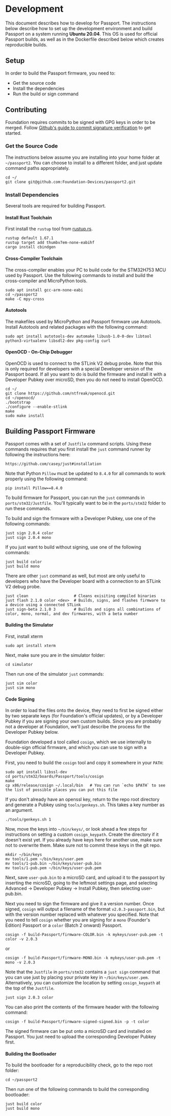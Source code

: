 <!--
SPDX-FileCopyrightText: © 2021 Foundation Devices, Inc. <hello@foundationdevices.com>

SPDX-License-Identifier: GPL-3.0-or-later
-->

# Development

This document describes how to develop for Passport.  The instructions below describe how to set up the development environment and build Passport on a system running **Ubuntu 20.04**.  This OS is used for official Passport builds, as well as in the Dockerfile described below which creates reproducible builds.

## Setup
In order to build the Passport firmware, you need to:

* Get the source code
* Install the dependencies
* Run the build or sign command

## Contributing
Foundation requires commits to be signed with GPG keys in order to be merged. Follow [Github's guide to commit signature verification](https://docs.github.com/en/authentication/managing-commit-signature-verification) to get started.

### Get the Source Code
The instructions below assume you are installing into your home folder at `~/passport2`.  You can choose
to install to a different folder, and just update command paths appropriately.

    cd ~/
    git clone git@github.com:Foundation-Devices/passport2.git

### Install Dependencies
Several tools are required for building Passport.

#### Install Rust Toolchain

First install the `rustup` tool from [rustup.rs](https://rustup.rs/).

    rustup default 1.67.1
    rustup target add thumbv7em-none-eabihf
    cargo install cbindgen

#### Cross-Compiler Toolchain
The cross-compiler enables your PC to build code for the STM32H753 MCU used by Passport.  Use the following commands to install and build the cross-compiler and MicroPython tools.

    sudo apt install gcc-arm-none-eabi
    cd ~/passport2
    make -C mpy-cross

#### Autotools
The makefiles used by MicroPython and Passport firmware use Autotools.  Install Autotools and related packages with the following command:

    sudo apt install autotools-dev automake libusb-1.0-0-dev libtool python3-virtualenv libsdl2-dev pkg-config curl

#### OpenOCD - On-Chip Debugger
OpenOCD is used to connect to the STLink V2 debug probe.  Note that this is only required for developers with a special Developer version of the Passport board.  If all you want to do is build the firmware and install it with a Developer Pubkey over microSD, then you do not need to install OpenOCD.

    cd ~/
    git clone https://github.com/ntfreak/openocd.git
    cd ~/openocd/
    ./bootstrap
    ./configure --enable-stlink
    make
    sudo make install


## Building Passport Firmware
Passport comes with a set of `Justfile` command scripts.  Using these commands requires that you first install the `just` command runner by following the instructions here:

    https://github.com/casey/just#installation
    
Note that Python `Pillow` must be updated to `8.4.0` for all commands to work properly using the following command:

    pip install Pillow==8.4.0

To build firmware for Passport, you can run the `just` commands in `ports/stm32/Justfile`.  You'll typically want to be in the `ports/stm32` folder to run these commands.

To build and sign the firmware with a Developer Pubkey, use one of the following commands:

    just sign 2.0.4 color
    just sign 2.0.4 mono

If you just want to build without signing, use one of the following commands:

    just build color
    just build mono

There are other `just` command as well, but most are only useful to developers who have the Developer board with a connection to an STLink V2 debug probe.

    just clean                    # Cleans exisiting compiled binaries
    just flash 2.1.0 color <dev>  # Builds, signs, and flashes firmware to a device using a connected STLink
    just sign-beta 2.1.0 3        # Builds and signs all combinations of color, mono, normal, and dev firmwares, with a beta number

#### Building the Simulator
First, install xterm

    sudo apt install xterm

Next, make sure you are in the simulator folder:

    cd simulator

Then run one of the simulator `just` commands:

    just sim color
    just sim mono


#### Code Signing
In order to load the files onto the device, they need to first be signed either by two separate keys (for Foundation's official updates), or by a Developer Pubkey if you are signing your own custom builds.  Since you are probably not a developer at Foundation, we'll just describe the process for the Developer Pubkey below.

Foundation developed a tool called `cosign`, which we use internally to double-sign official firmware, and which you can use to sign with a Developer Pubkey.

First, you need to build the `cosign` tool and copy it somewhere in your `PATH`:

    sudo apt install libssl-dev
    cd ports/stm32/boards/Passport/tools/cosign
    make
    cp x86/release/cosign ~/.local/bin   # You can run `echo $PATH` to see the list of possible places you can put this file

If you don't already have an openssl key, return to the repo root directory and generate a Pubkey using `tools/genkeys.sh`. This takes a key number as an argument.

    ./tools/genkeys.sh 1

Now, move the keys into `~/bin/keys/`, or look ahead a few steps for instructions on setting a custom `cosign_keypath`. Create the directory if it doesn't exist yet. If you already have keys here for another use, make sure not to overwrite them. Make sure not to commit these keys in the git repo.

    mkdir ~/bin/keys
    mv tools/1.pem ~/bin/keys/user.pem
    mv tools/1-pub.bin ~/bin/keys/user-pub.bin
    mv tools/1-pub.pem ~/bin/keys/user-pub.pem

Next, save `user-pub.bin` to a microSD card, and upload it to the passport by inserting the microSD, going to the leftmost settings page, and selecting Advanced -> Developer Pubkey -> Install Pubkey, then selecting user-pub.bin.

Next you need to sign the firmware and give it a version number.  Once signed, `cosign` will output a filename of the format `v2.0.3-passport.bin`, but with the version number
replaced with whatever you specified.  Note that you need to tell `cosign` whether you are signing for a `mono` (Founder's Edition) Passport or a `color` (Batch 2 onward) Passport.

    cosign -f build-Passport/firmware-COLOR.bin -k mykeys/user-pub.pem -t color -v 2.0.3

or

    cosign -f build-Passport/firmware-MONO.bin -k mykeys/user-pub.pem -t mono -v 2.0.3

Note that the `Justfile` in `ports/stm32` contains a `just sign` command that you can use just by placing your private key in `~/bin/keys/user.pem`.  Alternatively, you can
customize the location by setting `cosign_keypath` at the top of the `Justfile`.

    just sign 2.0.3 color

You can also print the contents of the firmware header with the following command:

    cosign -f build-Passport/firmware-signed-signed.bin -p -t color

The signed firmware can be put onto a microSD card and installed on Passport.  You just need to upload the corresponding Developer Pubkey first.

#### Building the Bootloader
To build the bootloader for a reproducibility check, go to the repo root folder:

    cd ~/passport2

Then run one of the following commands to build the corresponding bootloader:

    just build color
    just build mono

